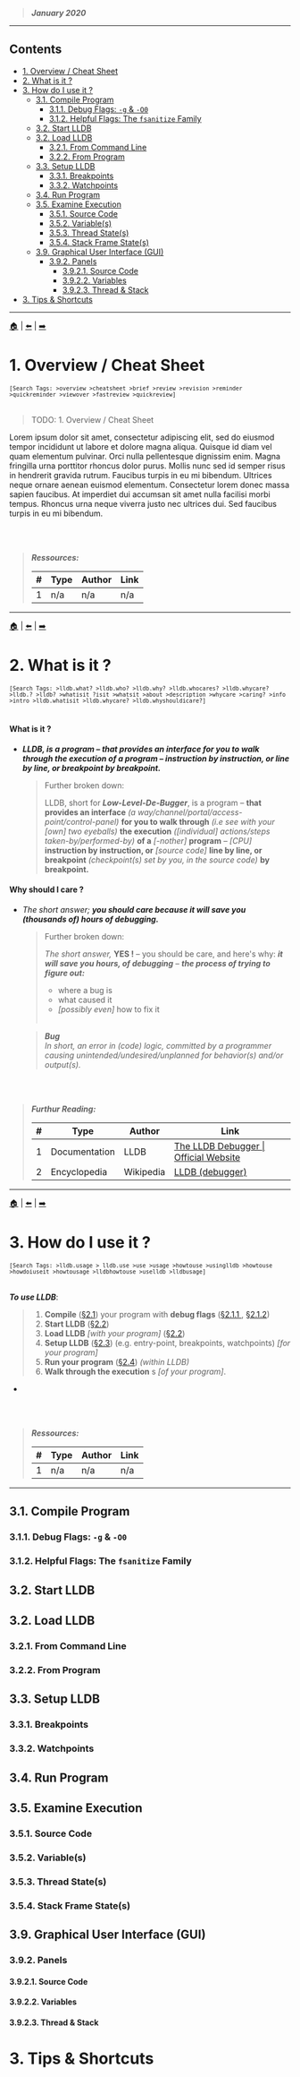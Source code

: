 <!-- Metadata ------------------------------------------------------------------

	AUTHOR(S)
		akharrou

	CONTACT
		idev.aymen@gmail.com

	OBJECTIVE(S)
		Promote, explain and reminder what LLDB is and how to use it.

	DESCRIPTION
		[Beginner to Intermediate Level] Tutorial on LLDB.

------------------------------------------------------------------------------->

<!-- Low Level Debugger (LLDB)
=== -->

> ***January 2020***

---

<!--
--------------------------------------------------------------------------------
> Table of Contents
-->

Contents
---

- [1. Overview / Cheat Sheet](#1-overview--cheat-sheet)
- [2. What is it ?](#2-what-is-it-)
- [3. How do I use it ?](#3-how-do-i-use-it-)
	- [3.1. Compile Program](#31-compile-program)
		- [3.1.1. Debug Flags: `-g` &amp; `-O0`](#311-debug-flags--g-amp--o0)
		- [3.1.2. Helpful Flags: The `fsanitize` Family](#312-helpful-flags-the-fsanitize-family)
	- [3.2. Start LLDB](#32-start-lldb)
	- [3.2. Load LLDB](#32-load-lldb)
		- [3.2.1. From Command Line](#321-from-command-line)
		- [3.2.2. From Program](#322-from-program)
	- [3.3. Setup LLDB](#33-setup-lldb)
		- [3.3.1. Breakpoints](#331-breakpoints)
		- [3.3.2. Watchpoints](#332-watchpoints)
	- [3.4. Run Program](#34-run-program)
	- [3.5. Examine Execution](#35-examine-execution)
		- [3.5.1. Source Code](#351-source-code)
		- [3.5.2. Variable(s)](#352-variables)
		- [3.5.3. Thread State(s)](#353-thread-states)
		- [3.5.4. Stack Frame State(s)](#354-stack-frame-states)
	- [3.9. Graphical User Interface (GUI)](#39-graphical-user-interface-gui)
		- [3.9.2. Panels](#392-panels)
			- [3.9.2.1. Source Code](#3921-source-code)
			- [3.9.2.2. Variables](#3922-variables)
			- [3.9.2.3. Thread &amp; Stack](#3923-thread-amp-stack)
- [3. Tips &amp; Shortcuts](#3-tips-amp-shortcuts)

---

<!--
--------------------------------------------------------------------------------
> Start
.
.
.
-->

[🏠](#contents) | [⬅️](#contents) | [➡️](#2-what-is-it-)
# 1. Overview / Cheat Sheet
<small>`[Search Tags: >overview >cheatsheet >brief >review >revision >reminder >quickreminder >viewover >fastreview >quickreview]`</small>
<br>
<br>


> TODO: 1. Overview / Cheat Sheet

Lorem ipsum dolor sit amet, consectetur adipiscing elit, sed do eiusmod tempor incididunt ut labore et dolore magna aliqua. Quisque id diam vel quam elementum pulvinar. Orci nulla pellentesque dignissim enim. Magna fringilla urna porttitor rhoncus dolor purus. Mollis nunc sed id semper risus in hendrerit gravida rutrum. Faucibus turpis in eu mi bibendum. Ultrices neque ornare aenean euismod elementum. Consectetur lorem donec massa sapien faucibus. At imperdiet dui accumsan sit amet nulla facilisi morbi tempus. Rhoncus urna neque viverra justo nec ultrices dui. Sed faucibus turpis in eu mi bibendum.


<br>
<br>

> ***Ressources:***
>
> | # | Type               | Author                 | Link
> | - | ------------------ | ---------------------- | --------------------------
> | 1 | n/a               | n/a                    | n/a


---


[🏠](#contents) | [⬅️](#contents) | [➡️](#2-usage)
# 2. What is it ?
<small>`[Search Tags: >lldb.what? >lldb.who? >lldb.why? >lldb.whocares? >lldb.whycare? >lldb.? >lldb? >whatisit ?isit >whatsit >about >description >whycare >caring? >info >intro >lldb.whatisit >lldb.whycare? >lldb.whyshouldicare?]`</small>
<br>
<br>


#### What is it ?

-	***LLDB, is a program – that provides an interface for you to walk through the execution of a program – instruction by instruction, or line by line, or breakpoint by breakpoint.***

	> Further broken down:
	>
	> LLDB, short for ***Low-Level-De-Bugger***, is a program – **that provides an interface** *(a way/channel/portal/access-point/control-panel)* **for you to walk through** *(i.e see with your [own] two eyeballs)* **the execution** *([individual] actions/steps taken-by/performed-by)* **of a** *[-nother]* **program** – *[CPU]* **instruction by instruction, or** *[source code]* **line by line, or breakpoint** *(checkpoint(s) set by you, in the source code)* **by breakpoint.**

#### Why should I care ?

-	*The short answer;* ***you should care because it will save you *(thousands of)* hours of debugging.***

	> Further broken down:
	>
	> *The short answer,* **YES !** – you should be care, and here's why: ***it will save you hours, of debugging*** – ***the process of trying to figure out:***
    >	- where a bug is
	>	- what caused it
	>	- *[possibly even]* how to fix it <br> <br>

	> ***Bug*** <br>
		*In short, an error in (code) logic, committed by a programmer causing unintended/undesired/unplanned for behavior(s) and/or output(s).*


<br>
<br>

> ***Furthur Reading:***
>
> | # | Type               | Author                 | Link
> | - | ------------------ | ---------------------- | --------------------------
> | 1 | Documentation | LLDB | [The LLDB Debugger \| Official Website](https://lldb.llvm.org/)
> | 2 | Encyclopedia | Wikipedia | [LLDB (debugger)](https://en.wikipedia.org/wiki/LLDB_(debugger))

---


[🏠](#contents) | [⬅️](#1-what-is-it-) | [➡️](#21-compile-program)
# 3. How do I use it ?
<small>`[Search Tags: >lldb.usage > lldb.use >use >usage >howtouse >usinglldb >howtouse >howdoiuseit >howtousage >lldbhowtouse >uselldb >lldbusage]`</small>
<br>
<br>


***To use LLDB***:

>	1. **Compile** ([§2.1](#21-compile-program)) your program with **debug flags** ([§2.1.1 ](#211-debug-flags), [§2.1.2](#212-helpful-flags-fsanitize-family))
>	3. **Start LLDB** ([§2.2](#22-start-lldb))
>	3. **Load LLDB** *[with your program]* ([§2.2](#22-load-lldb))
>	3. **Setup LLDB** ([§2.3](#23-setup-lldb)) (e.g. entry-point, breakpoints, watchpoints) *[for your program]*
>	4. **Run your program** ([§2.4](#24-run-program)) *(within LLDB)*
>	5. **Walk through the execution** s *[of your program]*.

-


<br>
<br>

> ***Ressources:***
>
> | # | Type               | Author                 | Link
> | - | ------------------ | ---------------------- | --------------------------
> | 1 | n/a               | n/a                    | n/a


---

## 3.1. Compile Program
### 3.1.1. Debug Flags: `-g` & `-O0`
### 3.1.2. Helpful Flags: The `fsanitize` Family
## 3.2. Start LLDB
## 3.2. Load LLDB
### 3.2.1. From Command Line
### 3.2.2. From Program
## 3.3. Setup LLDB
### 3.3.1. Breakpoints
### 3.3.2. Watchpoints
## 3.4. Run Program
## 3.5. Examine Execution
### 3.5.1. Source Code
### 3.5.2. Variable(s)
### 3.5.3. Thread State(s)
### 3.5.4. Stack Frame State(s)

## 3.9. Graphical User Interface (GUI)
### 3.9.2. Panels
#### 3.9.2.1. Source Code
#### 3.9.2.2. Variables
#### 3.9.2.3. Thread & Stack

# 3. Tips & Shortcuts



<!--
.
.
.
> End
--------------------------------------------------------------------------------
> Footnotes:
-->



<!--
> Document End
--------------------------------------------------------------------------------
> References:
-->




<!--
--------------------------------------------------------------------------------
> Notes:

	– Empty –

-->
